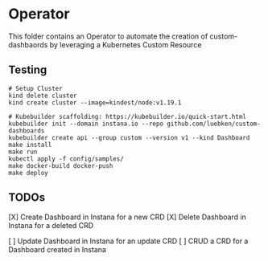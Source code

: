 # Operator

This folder contains an Operator to automate the creation of custom-dashbaords by leveraging a Kubernetes Custom Resource

## Testing

    # Setup Cluster
    kind delete cluster
    kind create cluster --image=kindest/node:v1.19.1

    # Kubebuilder scaffolding: https://kubebuilder.io/quick-start.html  
    kubebuilder init --domain instana.io --repo github.com/luebken/custom-dashboards
    kubebuilder create api --group custom --version v1 --kind Dashboard
    make install
    make run
    kubectl apply -f config/samples/
    make docker-build docker-push
    make deploy


## TODOs

[X] Create Dashboard in Instana for a new CRD
[X] Delete Dashboard in Instana for a deleted CRD

[ ] Update Dashboard in Instana for an update CRD
[ ] CRUD a CRD for a Dashboard created in Instana
